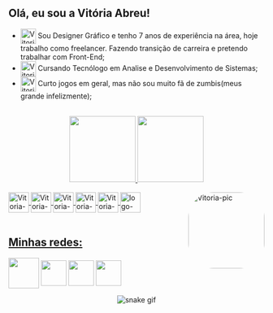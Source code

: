 ## Olá, eu sou a Vitória Abreu!

- <img align="center" alt="Vitoria-In" height="30" width="30" src="https://img.icons8.com/nolan/344/briefcase.png"> Sou Designer Gráfico e tenho 7 anos de experiência na área, hoje trabalho como freelancer. Fazendo transição de carreira e pretendo trabalhar com Front-End;
- <img align="center" alt="Vitoria-In" height="30" width="30" src="https://img.icons8.com/nolan/344/multiple-devices.png"> Cursando Tecnólogo em Analise e Desenvolvimento de Sistemas;
- <img align="center" alt="Vitoria-In" height="30" width="30" src="https://img.icons8.com/nolan/344/joy-con.png"> Curto jogos em geral, mas não sou muito fã de zumbis(meus grande infelizmente);

<br>

<div align="center">
  <a href="https://github.com/vitoriaabreusg">
  <img height="130em" src="https://github-readme-stats.vercel.app/api?username=vitoriaabreusg&show_icons=true&theme=radical&include_all_commits=true&count_private=true"/>
  <img height="130em" src="https://github-readme-stats.vercel.app/api/top-langs/?username=vitoriaabreusg&layout=compact&langs_count=7&theme=radical"/>
</div>

<div style="display: inline_block"><br>
  <img align="center" alt="Vitoria-In" height="40" width="40" src="https://img.icons8.com/nolan/344/html-5.png">
  <img align="center" alt="Vitoria-In" height="40" width="40" src="https://img.icons8.com/nolan/344/css-filetype.png">
  <img align="center" alt="Vitoria-In" height="40" width="40" src="https://img.icons8.com/nolan/344/javascript.png">
  <img align="center" alt="Vitoria-In" height="40" width="40" src="https://img.icons8.com/nolan/344/git.png">
  <img align="center" alt="Vitoria-In" height="40" width="40" src="https://img.icons8.com/nolan/344/github.png">
  <img align="center" alt="logo-vscode" height="40" width="40" src="https://img.icons8.com/nolan/344/visual-studio.png">
  <img align="right" alt="Vitoria-pic" height="150" style="border-radius:50px;" src="https://pbs.twimg.com/media/Fj-cgDoXoAYHDxM?format=png&name=small">
</div>

<br>

<h2> Minhas redes: </h2>
<div> 
  <a target="_blank" href = "mailto:vitoriaabreusg@gmail.com"><img align="center" height="60" width="60" src="https://img.icons8.com/nolan/344/gmail.png"></a> 
  <a target="_blank" href="https://instagram.com/arcadevi"><img align="center" height="50" width="50" src="https://img.icons8.com/nolan/344/instagram-new.png"></a>
  <a target="_blank" href="https://www.linkedin.com/in/vitoriaabreusg"><img align="center" height="50" width="50" src="https://img.icons8.com/nolan/344/linkedin.png"></a>
  <a target="_blank" href = "https://www.twitch.tv/arcadevi"><img align="center" height="50" width="50" src="https://img.icons8.com/nolan/344/twitch.png"></a> 
 </div>
 
 <div align="center">
 
 ![snake gif](https://github.com/vitoriaabreusg/vitoriaabreusg/blob/output/github-contribution-grid-snake.svg)
 
</div>
